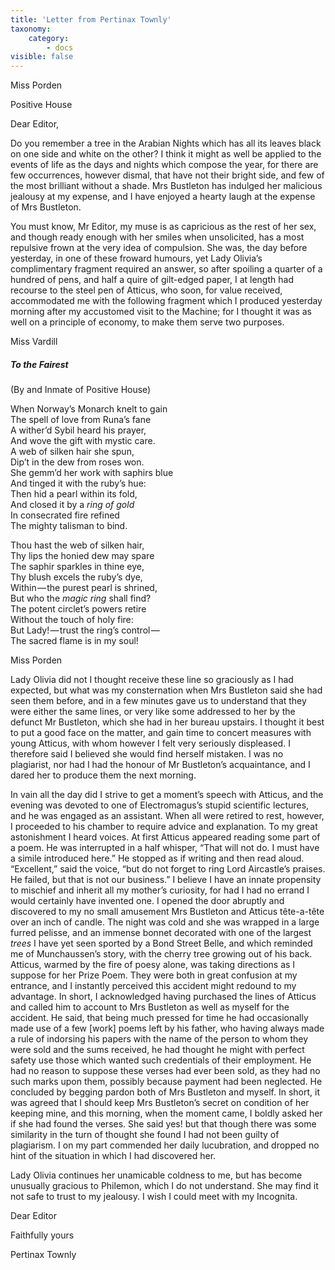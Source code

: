 ```yaml
---
title: 'Letter from Pertinax Townly'
taxonomy:
    category:
        - docs
visible: false
---
```


<div class="author">Miss Porden</div>

Positive House

Dear Editor,

Do you remember a tree in the Arabian Nights which has all its leaves black on one side and white on the other? I think it might as well be applied to the events of life as the days and nights which compose the year, for there are few occurrences, however dismal, that have not their bright side, and few of the most brilliant without a shade. Mrs Bustleton has indulged her malicious jealousy at my expense, and I have enjoyed a hearty laugh at the expense of Mrs Bustleton. 

You must know, Mr Editor, my muse is as capricious as the rest of her sex, and though ready enough with her smiles when unsolicited, has a most repulsive frown at the very idea of compulsion. She was, the day before yesterday, in one of these froward humours, yet Lady Olivia’s complimentary fragment required an answer, so after spoiling a quarter of a hundred of pens, and half a quire of gilt-edged paper, I at length had recourse to the steel pen of Atticus, who soon, for value received, accommodated me with the following fragment which I produced yesterday morning after my accustomed visit to the Machine; for I thought it was as well on a principle of economy, to make them serve two purposes.

<div class="author">Miss Vardill</div>

##### To the Fairest  

(By and Inmate of Positive House)  

When Norway’s Monarch knelt to gain  
The spell of love from Runa’s fane  
A wither’d Sybil heard his prayer,  
And wove the gift with mystic care.  
A web of silken hair she spun,  
Dip’t in the dew from roses won.  
She gemm’d her work with saphirs blue  
And tinged it with the ruby’s hue:  
Then hid a pearl within its fold,  
And closed it by a *ring of gold*  
In consecrated fire refined  
The mighty talisman to bind.  

Thou hast the web of silken hair,  
Thy lips the honied dew may spare  
The saphir sparkles in thine eye,  
Thy blush excels the ruby’s dye,  
Within — the purest pearl is shrined,  
But who the *magic ring* shall find?  
The potent circlet’s powers retire  
Without the touch of holy fire:  
But Lady! — trust the ring’s control —   
The sacred flame is in my soul!  

<div class="author">Miss Porden</div>

Lady Olivia did not I thought receive these line so graciously as I had expected, but what was my consternation when Mrs Bustleton said she had seen them before, and in a few minutes gave us to understand that they were either the same lines, or very like some addressed to her by the defunct Mr Bustleton, which she had in her bureau upstairs. I thought it best to put a good face on the matter, and gain time to concert measures with young Atticus, with whom however I felt very seriously displeased. I therefore said I believed she would find herself mistaken. I was no plagiarist, nor had I had the honour of Mr Bustleton’s acquaintance, and I dared her to produce them the next morning.

In vain all the day did I strive to get a moment’s speech with Atticus, and the evening was devoted to one of Electromagus’s stupid scientific lectures, and he was engaged as an assistant. When all were retired to rest, however, I proceeded to his chamber to require advice and explanation. To my great astonishment I heard voices. At first Atticus appeared reading some part of a poem. He was interrupted in a half whisper, “That will not do. I must have a simile introduced here.” He stopped as if writing and then read aloud. “Excellent,” said the voice, “but do not forget to ring Lord Aircastle’s praises. He failed, but that is not our business.” I believe I have an innate propensity to mischief and inherit all my mother’s curiosity, for had I had no errand I would certainly have invented one. I opened the door abruptly and discovered to my no small amusement Mrs Bustleton and Atticus tête-a-tête over an inch of candle. The night was cold and she was wrapped in a large furred pelisse, and an immense bonnet decorated with one of the largest *trees* I have yet seen sported by a Bond Street Belle, and which reminded me of Munchaussen’s story, with the cherry tree growing out of his back. Atticus, warmed by the fire of poesy alone, was taking directions as I suppose for her Prize Poem. They were both in great confusion at my entrance, and I instantly perceived this accident might redound to my advantage. In short, I acknowledged having purchased the lines of Atticus and called him to account to Mrs Bustleton as well as myself for the accident. He said, that being much pressed for time he had occasionally made use of a few [work] poems left by his father, who having always made a rule of indorsing his papers with the name of the person to whom they were sold and the sums received, he had thought he might with perfect safety use those which wanted such credentials of their employment. He had no reason to suppose these verses had ever been sold, as they had no such marks upon them, possibly because payment had been neglected. He concluded by begging pardon both of Mrs Bustleton and myself. In short, it was agreed that I should keep Mrs Bustleton’s secret on condition of her keeping mine, and this morning, when the moment came, I boldly asked her if she had found the verses. She said yes! but that though there was some similarity in the turn of thought she found I had not been guilty of plagiarism. I on my part commended her daily lucubration, and dropped no hint of the situation in which I had discovered her.

Lady Olivia continues her unamicable coldness to me, but has become unusually gracious to Philemon, which I do not understand. She may find it not safe to trust to my jealousy. I wish I could meet with my Incognita.

Dear Editor

Faithfully yours

Pertinax Townly
